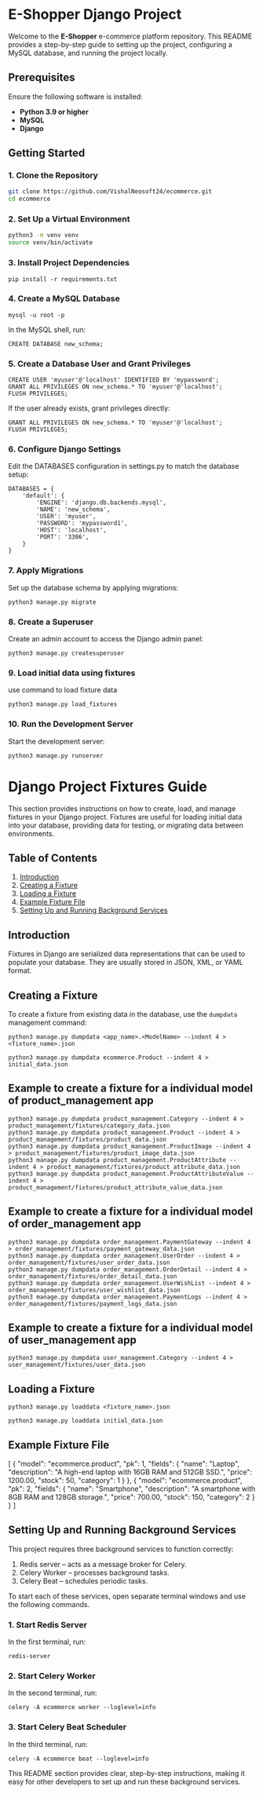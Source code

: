 # E-Shopper Django Project

Welcome to the **E-Shopper** e-commerce platform repository. This README provides a step-by-step guide to setting up the project, configuring a MySQL database, and running the project locally.

## Prerequisites

Ensure the following software is installed:

- **Python 3.9 or higher**
- **MySQL**
- **Django**

## Getting Started

### 1. Clone the Repository

```bash
git clone https://github.com/VishalNeosoft24/ecommerce.git
cd ecommerce
```

### 2. Set Up a Virtual Environment

```bash
python3 -m venv venv
source venv/bin/activate

```

### 3. Install Project Dependencies

```
pip install -r requirements.txt
```

### 4. Create a MySQL Database

```
mysql -u root -p
```

In the MySQL shell, run:

```
CREATE DATABASE new_schema;
```

### 5. Create a Database User and Grant Privileges

```
CREATE USER 'myuser'@'localhost' IDENTIFIED BY 'mypassword';
GRANT ALL PRIVILEGES ON new_schema.* TO 'myuser'@'localhost';
FLUSH PRIVILEGES;
```

If the user already exists, grant privileges directly:

```
GRANT ALL PRIVILEGES ON new_schema.* TO 'myuser'@'localhost';
FLUSH PRIVILEGES;
```

### 6. Configure Django Settings

Edit the DATABASES configuration in settings.py to match the database setup:

```
DATABASES = {
    'default': {
        'ENGINE': 'django.db.backends.mysql',
        'NAME': 'new_schema',
        'USER': 'myuser',
        'PASSWORD': 'mypassword1',
        'HOST': 'localhost',
        'PORT': '3306',
    }
}
```

### 7. Apply Migrations

Set up the database schema by applying migrations:

```
python3 manage.py migrate
```

### 8. Create a Superuser

Create an admin account to access the Django admin panel:

```
python3 manage.py createsuperuser
```

### 9. Load initial data using fixtures

use command to load fixture data

```
python3 manage.py load_fixtures
```

### 10. Run the Development Server

Start the development server:

```
python3 manage.py runserver

```

# Django Project Fixtures Guide

This section provides instructions on how to create, load, and manage fixtures in your Django project. Fixtures are useful for loading initial data into your database, providing data for testing, or migrating data between environments.

## Table of Contents

1. [Introduction](#introduction)
2. [Creating a Fixture](#creating-a-fixture)
3. [Loading a Fixture](#loading-a-fixture)
4. [Example Fixture File](#example-fixture-file)
5. [Setting Up and Running Background Services](#setting-up-and-running-background-services)

## Introduction

Fixtures in Django are serialized data representations that can be used to populate your database. They are usually stored in JSON, XML, or YAML format.

## Creating a Fixture

To create a fixture from existing data in the database, use the `dumpdata` management command:

```
python3 manage.py dumpdata <app_name>.<ModelName> --indent 4 > <fixture_name>.json

python3 manage.py dumpdata ecommerce.Product --indent 4 > initial_data.json
```

## Example to create a fixture for a individual model of product_management app

```
python3 manage.py dumpdata product_management.Category --indent 4 > product_management/fixtures/category_data.json
python3 manage.py dumpdata product_management.Product --indent 4 > product_management/fixtures/product_data.json
python3 manage.py dumpdata product_management.ProductImage --indent 4 > product_management/fixtures/product_image_data.json
python3 manage.py dumpdata product_management.ProductAttribute --indent 4 > product_management/fixtures/product_attribute_data.json
python3 manage.py dumpdata product_management.ProductAttributeValue --indent 4 > product_management/fixtures/product_attribute_value_data.json

```

## Example to create a fixture for a individual model of order_management app

```
python3 manage.py dumpdata order_management.PaymentGateway --indent 4 > order_management/fixtures/payment_gateway_data.json
python3 manage.py dumpdata order_management.UserOrder --indent 4 > order_management/fixtures/user_order_data.json
python3 manage.py dumpdata order_management.OrderDetail --indent 4 > order_management/fixtures/order_detail_data.json
python3 manage.py dumpdata order_management.UserWishList --indent 4 > order_management/fixtures/user_wishlist_data.json
python3 manage.py dumpdata order_management.PaymentLogs --indent 4 > order_management/fixtures/payment_logs_data.json

```

## Example to create a fixture for a individual model of user_management app

```
python3 manage.py dumpdata user_management.Category --indent 4 > user_management/fixtures/user_data.json

```

## Loading a Fixture

```
python3 manage.py loaddata <fixture_name>.json

python3 manage.py loaddata initial_data.json
```

## Example Fixture File

[
{
"model": "ecommerce.product",
"pk": 1,
"fields": {
"name": "Laptop",
"description": "A high-end laptop with 16GB RAM and 512GB SSD.",
"price": 1200.00,
"stock": 50,
"category": 1
}
},
{
"model": "ecommerce.product",
"pk": 2,
"fields": {
"name": "Smartphone",
"description": "A smartphone with 8GB RAM and 128GB storage.",
"price": 700.00,
"stock": 150,
"category": 2
}
}
]

## Setting Up and Running Background Services

This project requires three background services to function correctly:

1. Redis server – acts as a message broker for Celery.
2. Celery Worker – processes background tasks.
3. Celery Beat – schedules periodic tasks.

To start each of these services, open separate terminal windows and use the following commands.

### 1. Start Redis Server

In the first terminal, run:

```
redis-server
```

### 2. Start Celery Worker

In the second terminal, run:

```
celery -A ecommerce worker --loglevel=info
```

### 3. Start Celery Beat Scheduler

In the third terminal, run:

```
celery -A ecommerce beat --loglevel=info

```

This README section provides clear, step-by-step instructions, making it easy for other developers to set up and run these background services.

